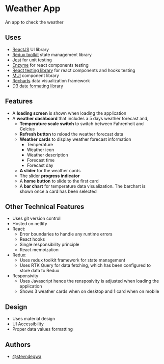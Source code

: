
# Weather App

An app to check the weather

## Uses
- [ReactJS](https://reactjs.org/) UI library
- [Redux toolkit](https://redux-toolkit.js.org/) state management library
- [Jest](https://jestjs.io/) for unit testing
- [Enzyme](https://enzymejs.github.io/enzyme/) for react components testing
- [React testing library](https://testing-library.com/) for react components and hooks testing
- [MUI](https://mui.com/) component library
- [Recharts](https://recharts.org/) data visualization framework
- [D3 date formating library](https://github.com/d3/d3-time-format)

## Features
- A **loading screen** is shown when loading the application
- A **weather dashboard** that includes a 5 days weather forecast and,
    - **Temperature scale switch** to switch between Fahrenheit and Celcius
    - **Refresh button** to reload the weather forecast data
    - **Weather cards** to display weather forecast information
        - Temperature
        - Weather icon
        - Weather description
        - Forecast time
        - Forecast day
    - **A slider** for the weather cards
    - The slider **progress indicator**
    - A **home button** to slide to the first card
    - A **bar chart** for temperature data visualization. The barchart is shown once a card has been selected

## Other Technical Features
- Uses git version control
- Hosted on netlify
- React:
    - Error boundaries to handle any runtime errors
    - React hooks
    - Single responsibility principle
    - React memoization
- Redux:
    - Uses redux toolkit framework for state management
    - Uses RTK Query for data fetching, which has been configured to store data to Redux
- Responsivity
    - Uses Javascript hence the rensposivity is adjusted when loading the application
    - Shows 3 weather cards when on desktop and 1 card when on mobile

## Design
- Uses material design
- UI Accessibility
- Proper data values formatting
## Authors

- [@stevndegwa](https://github.com/StevNdegwa)

